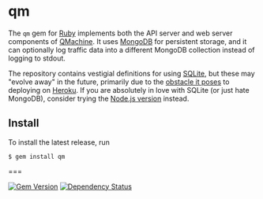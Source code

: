 # qm

The `qm` gem for [Ruby](http://www.ruby-lang.org/) implements both the API
server and web server components of [QMachine](https://www.qmachine.org). It
uses [MongoDB](http://www.mongodb.org/) for persistent storage, and it can
optionally log traffic data into a different MongoDB collection instead of
logging to stdout.

The repository contains vestigial definitions for using
[SQLite](https://www.sqlite.org/), but these may "evolve away" in the future,
primarily due to the
[obstacle it poses](https://devcenter.heroku.com/articles/sqlite3)
to deploying on [Heroku](https://www.heroku.com). If you are absolutely in love
with SQLite (or just hate MongoDB), consider trying the
[Node.js version](https://github.com/qmachine/qm-nodejs) instead.


Install
-------

To install the latest release, run

    $ gem install qm

===

[![Gem Version](https://badge.fury.io/rb/qm.svg)](http://badge.fury.io/rb/qm) [![Dependency Status](https://gemnasium.com/qmachine/qm-ruby.png)](https://gemnasium.com/qmachine/qm-ruby)

<!-- vim:set syntax=markdown: -->
